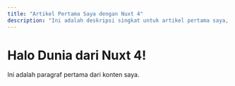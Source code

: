 ```yaml
---
title: "Artikel Pertama Saya dengan Nuxt 4"
description: "Ini adalah deskripsi singkat untuk artikel pertama saya, membahas tentang Nuxt 4."
---
```


# Halo Dunia dari Nuxt 4!

Ini adalah paragraf pertama dari konten saya.
